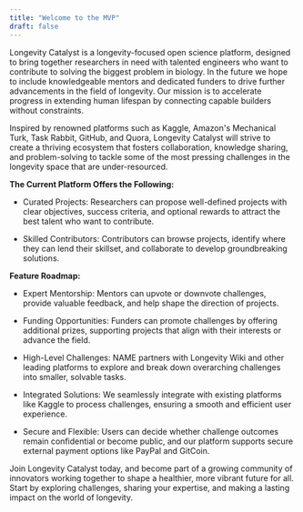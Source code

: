```yaml
---
title: "Welcome to the MVP"
draft: false
---
```

Longevity Catalyst is a longevity-focused open science platform, designed to bring together researchers in need with talented engineers who want to contribute to solving the biggest problem in biology. In the future we hope to include knowledgeable mentors and dedicated funders to drive further advancements in the field of longevity. Our mission is to accelerate progress in extending human lifespan by connecting capable builders without constraints.

Inspired by renowned platforms such as Kaggle, Amazon's Mechanical Turk, Task Rabbit, GitHub, and Quora, Longevity Catalyst will strive to create a thriving ecosystem that fosters collaboration, knowledge sharing, and problem-solving to tackle some of the most pressing challenges in the longevity space that are under-resourced.

**The Current Platform Offers the Following:**

- Curated Projects: Researchers can propose well-defined projects with clear objectives, success criteria, and optional rewards to attract the best talent who want to contribute.

- Skilled Contributors: Contributors can browse projects, identify where they can lend their skillset, and collaborate to develop groundbreaking solutions.

**Feature Roadmap:**

- Expert Mentorship: Mentors can upvote or downvote challenges, provide valuable feedback, and help shape the direction of projects.

- Funding Opportunities: Funders can promote challenges by offering additional prizes, supporting projects that align with their interests or advance the field.

- High-Level Challenges: NAME partners with Longevity Wiki and other leading platforms to explore and break down overarching challenges into smaller, solvable tasks.

- Integrated Solutions: We seamlessly integrate with existing platforms like Kaggle to process challenges, ensuring a smooth and efficient user experience.

- Secure and Flexible: Users can decide whether challenge outcomes remain confidential or become public, and our platform supports secure external payment options like PayPal and GitCoin.

Join Longevity Catalyst today, and become part of a growing community of innovators working together to shape a healthier, more vibrant future for all. Start by exploring challenges, sharing your expertise, and making a lasting impact on the world of longevity.